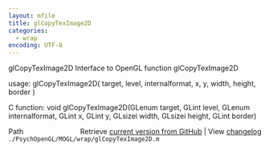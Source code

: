 ```yaml
---
layout: mfile
title: glCopyTexImage2D
categories:
  - wrap
encoding: UTF-8
---
```


glCopyTexImage2D  Interface to OpenGL function glCopyTexImage2D

usage:  glCopyTexImage2D\( target, level, internalformat, x, y, width, height, border \)

C function:  void glCopyTexImage2D\(GLenum target, GLint level, GLenum internalformat, GLint x, GLint y, GLsizei width, GLsizei height, GLint border\)


<div class="code_header" style="text-align:right;">
  <span style="float:left;">Path&nbsp;&nbsp;</span> <span class="counter">Retrieve <a href=
  "https://raw.github.com/Psychtoolbox-3/Psychtoolbox-3/beta/./PsychOpenGL/MOGL/wrap/glCopyTexImage2D.m">current version from GitHub</a> | View <a href=
  "https://github.com/Psychtoolbox-3/Psychtoolbox-3/commits/beta/./PsychOpenGL/MOGL/wrap/glCopyTexImage2D.m">changelog</a></span>
</div>
<div class="code">
  <code>./PsychOpenGL/MOGL/wrap/glCopyTexImage2D.m</code>
</div>

